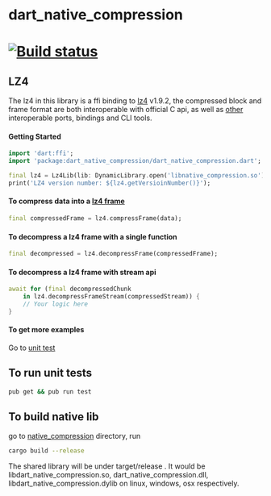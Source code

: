 # dart_native_compression
[![Build status](https://img.shields.io/cirrus/github/hanabi1224/flutter_native_extensions/master)](https://cirrus-ci.com/github/hanabi1224/flutter_native_extensions)
======

## LZ4

The lz4 in this library is a ffi binding to [lz4](https://github.com/lz4/lz4) v1.9.2, the compressed block and frame format are both interoperable with official C api, as well as [other](https://lz4.github.io/lz4/) interoperable ports, bindings and CLI tools.

#### Getting Started

```dart
import 'dart:ffi';
import 'package:dart_native_compression/dart_native_compression.dart';

final lz4 = Lz4Lib(lib: DynamicLibrary.open('libnative_compression.so'));
print('LZ4 version number: ${lz4.getVersioinNumber()}');
```

#### To compress data into a [lz4 frame](https://github.com/lz4/lz4/blob/dev/doc/lz4_Frame_format.md)

```dart
final compressedFrame = lz4.compressFrame(data);
```

#### To decompress a lz4 frame with a single function

```dart
final decompressed = lz4.decompressFrame(compressedFrame);
```

#### To decompress a lz4 frame with stream api

```dart
await for (final decompressedChunk
    in lz4.decompressFrameStream(compressedStream)) {
    // Your logic here
}
```

#### To get more examples
Go to [unit test](https://github.com/hanabi1224/flutter_native_extensions/blob/master/src/compression/dart_native_compression/test/lz4_test.dart)

## To run unit tests

```bash
pub get && pub run test
```

## To build native lib

go to [native_compression](https://github.com/hanabi1224/flutter_native_extensions/tree/master/src/compression/native_compression) directory, run
```bash
cargo build --release
```
The shared library will be under target/release . It would be libdart_native_compression.so, dart_native_compression.dll, libdart_native_compression.dylib on linux, windows, osx respectively.
